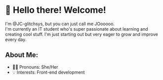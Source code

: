 # 👋 Hello there! Welcome!



I'm @JC-glitchsys, but you can just call me JOooooo.  
I'm currently an IT student who's super passionate about learning and creating cool stuff. I'm just starting out but very eager to grow and improve every day.



##  About Me:
- 💁‍♀️ Pronouns: She/Her  
- 💡 Interests: Front-end development
